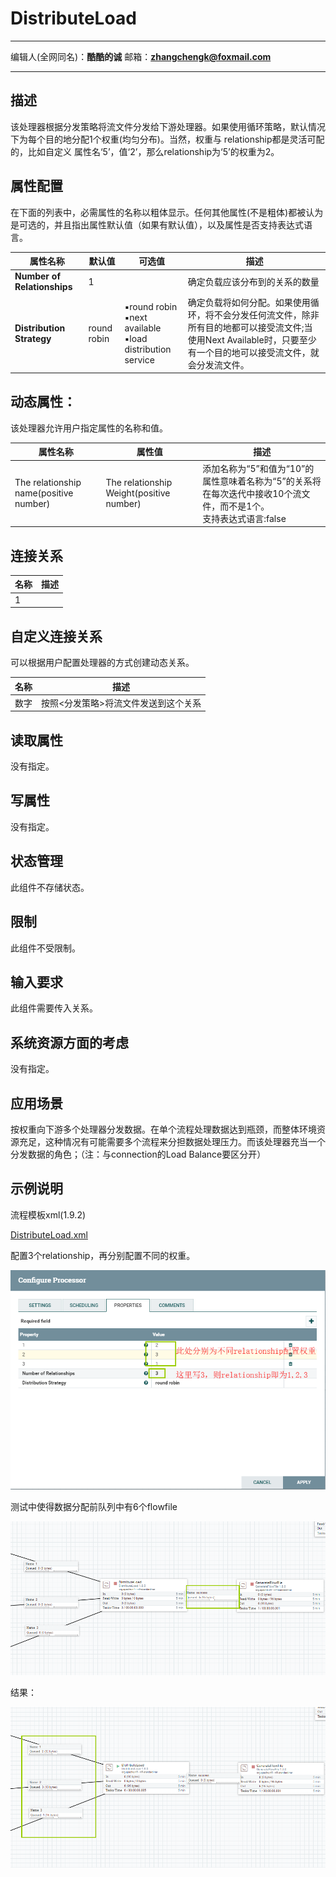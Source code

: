 # DistributeLoad
***
编辑人(全网同名)：__**酷酷的诚**__  邮箱：**zhangchengk@foxmail.com** 
***


## 描述

该处理器根据分发策略将流文件分发给下游处理器。如果使用循环策略，默认情况下为每个目的地分配1个权重(均匀分布)。当然，权重与 relationship都是灵活可配的，比如自定义 属性名‘5’，值‘2’，那么relationship为‘5’的权重为2。

## 属性配置

在下面的列表中，必需属性的名称以粗体显示。任何其他属性(不是粗体)都被认为是可选的，并且指出属性默认值（如果有默认值），以及属性是否支持表达式语言。

|属性名称|默认值|可选值|描述|
|----|----|----|----|
|**Number of Relationships**|1||确定负载应该分布到的关系的数量|
|**Distribution Strategy**|round robin|▪round robin<br/> ▪next available<br/> ▪load distribution service|确定负载将如何分配。如果使用循环，将不会分发任何流文件，除非所有目的地都可以接受流文件;当使用Next Available时，只要至少有一个目的地可以接受流文件，就会分发流文件。|

## 动态属性：

该处理器允许用户指定属性的名称和值。

|属性名称|属性值|描述|
|----|----|----|
|The relationship name(positive number)|The relationship Weight(positive number)|添加名称为“5”和值为“10”的属性意味着名称为“5”的关系将在每次迭代中接收10个流文件，而不是1个。<br>支持表达式语言:false|

## 连接关系

|名称|描述|
|----|----|
|1||

## 自定义连接关系

可以根据用户配置处理器的方式创建动态关系。

|名称|描述|
|----|----|
|数字|按照<分发策略>将流文件发送到这个关系|

## 读取属性

没有指定。

## 写属性

没有指定。

## 状态管理

此组件不存储状态。

## 限制

此组件不受限制。

## 输入要求

此组件需要传入关系。

## 系统资源方面的考虑

没有指定。

## 应用场景

按权重向下游多个处理器分发数据。在单个流程处理数据达到瓶颈，而整体环境资源充足，这种情况有可能需要多个流程来分担数据处理压力。而该处理器充当一个分发数据的角色；（注：与connection的Load Balance要区分开）

## 示例说明

<p>流程模板xml(1.9.2)</p>
<a href="../template/DistributeLoad.xml" download="DistributeLoad.xml">DistributeLoad.xml</a>

配置3个relationship，再分别配置不同的权重。

![](./image/processors/DistributeLoad/config.png)

测试中使得数据分配前队列中有6个flowfile

![](./image/processors/DistributeLoad/dataflow.png)

结果：

![](./image/processors/DistributeLoad/result.png)

